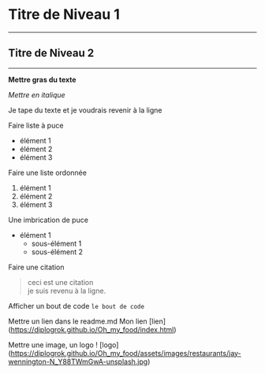 # Titre de Niveau 1

---

## Titre de Niveau 2

---

**Mettre gras du texte**

_Mettre en italique_

Je tape du texte et je voudrais revenir à la ligne

Faire liste à puce

- élément 1
- élément 2
- élément 3

Faire une liste ordonnée

1. élément 1
2. élément 2
3. élément 3

Une imbrication de puce

- élément 1
  - sous-élément 1
  - sous-élément 2

Faire une citation

> ceci est une citation  
> je suis revenu à la ligne.

Afficher un bout de code
`le bout de code`

Mettre un lien dans le readme.md
Mon lien [lien] (https://diplogrok.github.io/Oh_my_food/index.html)

Mettre une image, un logo
! [logo] (https://diplogrok.github.io/Oh_my_food/assets/images/restaurants/jay-wennington-N_Y88TWmGwA-unsplash.jpg)
